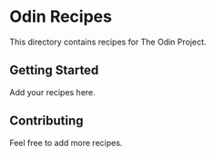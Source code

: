 # Odin Recipes

This directory contains recipes for The Odin Project.

## Getting Started

Add your recipes here.

## Contributing

Feel free to add more recipes.
